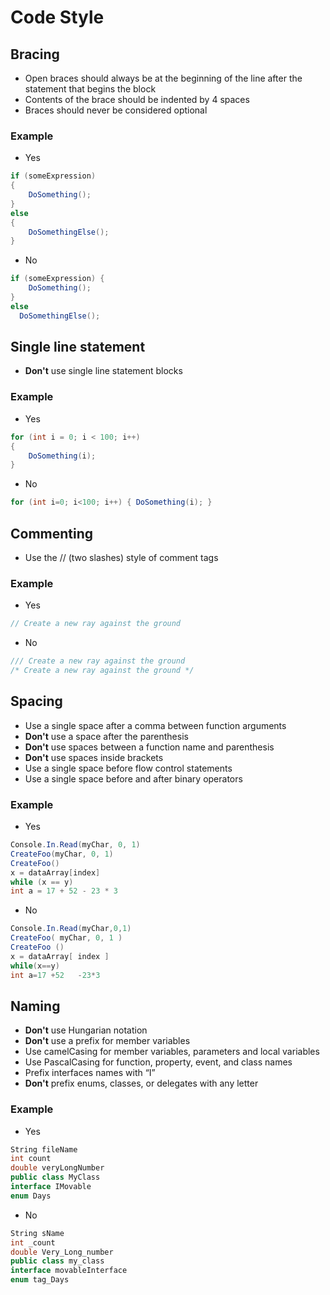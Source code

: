 # Code Style

## Bracing
* Open braces should always be at the beginning of the line after the statement that begins the block
* Contents of the brace should be indented by 4 spaces
* Braces should never be considered optional

### Example

* Yes
```csharp
if (someExpression)
{
    DoSomething();
}
else
{
    DoSomethingElse();
}
```
* No
```csharp
if (someExpression) {
    DoSomething();
}
else
  DoSomethingElse();
```

## Single line statement
* **Don't** use single line statement blocks

### Example
* Yes
```csharp
for (int i = 0; i < 100; i++) 
{
    DoSomething(i); 
}
```
* No
```csharp
for (int i=0; i<100; i++) { DoSomething(i); }
```

## Commenting
* Use the // (two slashes) style of comment tags

### Example
* Yes
```csharp
// Create a new ray against the ground
```
* No
```csharp
/// Create a new ray against the ground
/* Create a new ray against the ground */
```

## Spacing
* Use a single space after a comma between function arguments
* **Don't** use a space after the parenthesis
* **Don't** use spaces between a function name and parenthesis
* **Don't** use spaces inside brackets
* Use a single space before flow control statements
* Use a single space before and after binary operators

### Example
* Yes
```csharp
Console.In.Read(myChar, 0, 1)
CreateFoo(myChar, 0, 1)
CreateFoo()
x = dataArray[index]
while (x == y)
int a = 17 + 52 - 23 * 3
```
* No
```csharp
Console.In.Read(myChar,0,1)
CreateFoo( myChar, 0, 1 )
CreateFoo ()
x = dataArray[ index ]
while(x==y)
int a=17 +52   -23*3
```

## Naming
* **Don't** use Hungarian notation
* **Don't** use a prefix for member variables
* Use camelCasing for member variables, parameters and local variables
* Use PascalCasing for function, property, event, and class names
* Prefix interfaces names with “I”
* **Don't** prefix enums, classes, or delegates with any letter

### Example
* Yes
```csharp
String fileName
int count
double veryLongNumber
public class MyClass
interface IMovable
enum Days
```
* No
```csharp
String sName
int _count
double Very_Long_number
public class my_class
interface movableInterface
enum tag_Days
```
